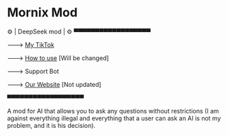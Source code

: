 # Mornix Mod
⚙️ | DeepSeek mod | ⚙️
▀▀▀▀▀▀▀▀▀▀▀▀▀▀▀▀▀▀

---> [My TikTok](https://www.tiktok.com/@mod_deepseek?_t=ZM-8zhN1Orvv3W&_r=1)

---> [How to use](https://t.me/guidDeep) [Will be changed]



---> Support Bot 



---> [Our Website](https://deepseekmod.github.io/home/) [Not updated]



▀▀▀▀▀▀▀▀▀▀▀▀▀▀▀▀▀▀

A mod for AI that allows you to ask any questions without restrictions (I am against everything illegal and everything that a user can ask an AI is not my problem, and it is his decision).
